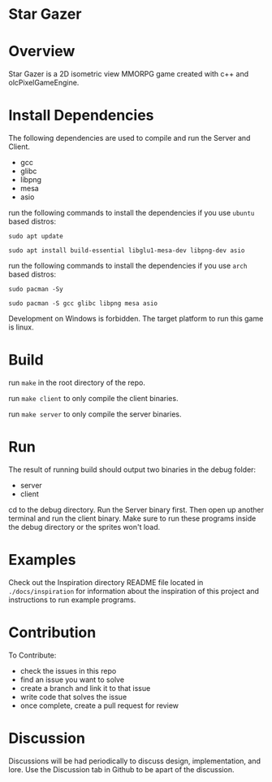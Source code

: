 # Star Gazer

# Overview
Star Gazer is a 2D isometric view MMORPG game created with c++ and olcPixelGameEngine.

# Install Dependencies
The following dependencies are used to compile and run the Server and Client.
- gcc
- glibc
- libpng
- mesa
- asio

run the following commands to install the dependencies if you use `ubuntu` based distros:

`sudo apt update`

`sudo apt install build-essential libglu1-mesa-dev libpng-dev asio`

run the following commands to install the dependencies if you use `arch` based distros:

`sudo pacman -Sy`

`sudo pacman -S gcc glibc libpng mesa asio`

Development on Windows is forbidden. The target platform to run this game is linux.

# Build
run `make` in the root directory of the repo.

run `make client` to only compile the client binaries.

run `make server` to only compile the server binaries.

# Run
The result of running build should output two binaries in the debug folder:
- server
- client

cd to the debug directory. Run the Server binary first. Then open up another terminal and run the client binary. Make sure to run these programs inside the debug directory or the sprites won't load.

# Examples
Check out the Inspiration directory README file located in `./docs/inspiration` for information about the inspiration of this project and instructions to run example programs.

# Contribution
To Contribute:
- check the issues in this repo
- find an issue you want to solve
- create a branch and link it to that issue
- write code that solves the issue
- once complete, create a pull request for review

# Discussion
Discussions will be had periodically to discuss design, implementation, and lore. Use the Discussion tab in Github to be apart of the discussion.